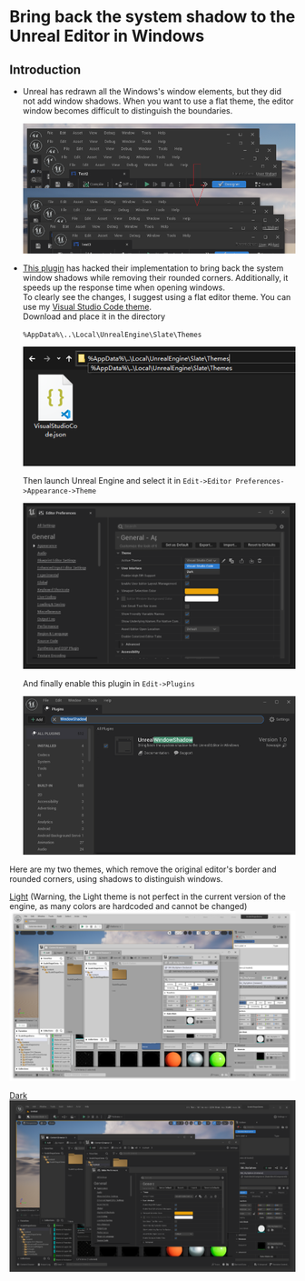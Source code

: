 # Bring back the system shadow to the Unreal Editor in Windows

## Introduction

* Unreal has redrawn all the Windows's window elements, but they did not add window shadows.
When you want to use a flat theme, the editor window becomes difficult to distinguish the boundaries.

    ![comparison](images/comparison.png)

* [This plugin](https://www.unrealengine.com/marketplace/slug/cde82875e27446b6b13799335c0889db) has hacked their implementation to bring back the system window shadows while removing their rounded corners. Additionally, it speeds up the response time when opening windows.  
To clearly see the changes, I suggest using a flat editor theme. You can use my [Visual Studio Code theme](BorderlessLight.json).  
Download and place it in the directory

    `%AppData%\..\Local\UnrealEngine\Slate\Themes`

    ![change theme](images/theme.png)

  Then launch Unreal Engine and select it in `Edit->Editor Preferences->Appearance->Theme`

  ![active theme](images/active_theme.png)

  And finally enable this plugin in `Edit->Plugins`


  ![enable](images/enable.png)

Here are my two themes, which remove the original editor's border and rounded corners, using shadows to distinguish windows. 

  [Light](BorderlessLight.json) (Warning, the Light theme is not perfect in the current version of the engine, as many colors are hardcoded and cannot be changed)
  ![enable](images/light.png)

  [Dark](BorderlessDark.json)
  ![enable](images/dark.png)

